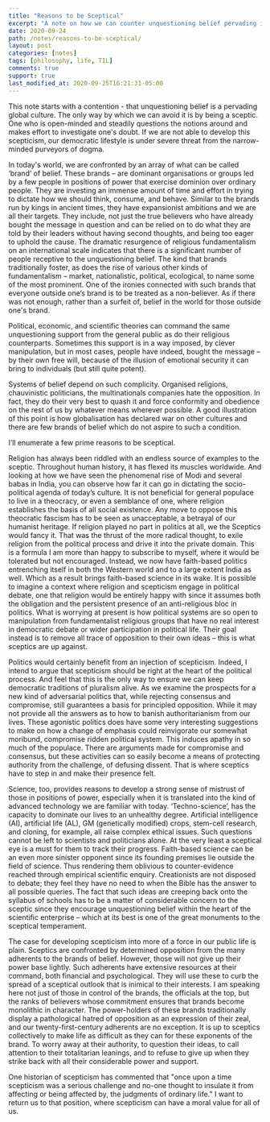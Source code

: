 ```yaml
---
title: "Reasons to be Sceptical"
excerpt: "A note on how we can counter unquestioning belief pervading in global culture"
date: 2020-09-24
path: /notes/reasons-to-be-sceptical/
layout: post
categories: [notes]
tags: [philosophy, life, TIL]
comments: true
support: true
last_modified_at: 2020-09-25T16:21:31-05:00
---
```




This note starts with a contention - that unquestioning belief is a pervading global culture. The only way by which we can avoid it is by being a sceptic. One who is open-minded and steadily questions the notions around and makes effort to investigate one's doubt. If we are not able to develop this scepticism, our democratic lifestyle is under severe threat from the narrow-minded purveyors of dogma.

In today's world, we are confronted by an array of what can be called ‘brand’ of belief. These brands – are dominant organisations or groups led by a few people in positions of power that exercise dominion over ordinary people. They are investing an immense amount of time and effort in trying to dictate how we should think, consume, and behave. Similar to the brands run by kings in ancient times, they have expansionist ambitions and we are all their targets. They include, not just the true believers who have already bought the message in question and can be relied on to do what they are told by their leaders without having second thoughts, and being too eager to uphold the cause. The dramatic resurgence of religious fundamentalism on an international scale indicates that there is a significant number of people receptive to the unquestioning belief. The kind that brands traditionally foster, as does the rise of various other kinds of fundamentalism – market, nationalistic, political, ecological, to name some of the most prominent. One of the ironies connected with such brands that everyone outside one’s brand is to be treated as a non-believer. As if there was not enough, rather than a surfeit of, belief in the world for those outside one's brand.

Political, economic, and scientific theories can command the same unquestioning support from the general public as do their religious counterparts. Sometimes this support is in a way imposed, by clever manipulation, but in most cases, people have indeed, bought the message – by their own free will, because of the illusion of emotional security it can bring to individuals (but still quite potent).

Systems of belief depend on such complicity. Organised religions, chauvinistic politicians, the multinationals companies hate the opposition. In fact, they do their very best to quash it and force conformity and obedience on the rest of us by whatever means wherever possible. A good illustration of this point is how globalisation has declared war on other cultures and there are few brands of belief which do not aspire to such a condition.

I’ll enumerate a few prime reasons to be sceptical.

Religion has always been riddled with an endless source of examples to the sceptic. Throughout human history, it has flexed its muscles worldwide. And looking at how we have seen the phenomenal rise of Modi and several babas in India, you can observe how far it can go in dictating the socio-political agenda of today’s culture. It is not beneficial for general populace to live in a theocracy, or even a semblance of one, where religion establishes the basis of all social existence. Any move to oppose this theocratic fascism has to be seen as unacceptable, a betrayal of our humanist heritage. If religion played no part in politics at all, we the Sceptics would fancy it. That was the thrust of the more radical thought, to exile religion from the political process and drive it into the private domain. This is a formula I am more than happy to subscribe to myself, where it would be tolerated but not encouraged. Instead, we now have faith-based politics entrenching itself in both the Western world and to a large extent India as well. Which as a result brings faith-based science in its wake. It is possible to imagine a context where religion and scepticism engage in political debate, one that religion would be entirely happy with since it assumes both the obligation and the persistent presence of an anti-religious bloc in politics. What is worrying at present is how political systems are so open to manipulation from fundamentalist religious groups that have no real interest in democratic debate or wider participation in political life. Their goal instead is to remove all trace of opposition to their own ideas – this is what sceptics are up against.

Politics would certainly benefit from an injection of scepticism. Indeed, I intend to argue that scepticism should be right at the heart of the political process. And feel that this is the only way to ensure we can keep democratic traditions of pluralism alive. As we examine the prospects for a new kind of adversarial politics that, while rejecting consensus and compromise, still guarantees a basis for principled opposition. While it may not provide all the answers as to how to banish authoritarianism from our lives. These agonistic politics does have some very interesting suggestions to make on how a change of emphasis could reinvigorate our somewhat moribund, compromise ridden political system. This induces apathy in so much of the populace. There are arguments made for compromise and consensus, but these activities can so easily become a means of protecting authority from the challenge, of defusing dissent. That is where sceptics have to step in and make their presence felt.

Science, too, provides reasons to develop a strong sense of mistrust of those in positions of power, especially when it is translated into the kind of advanced technology we are familiar with today. ‘Techno-science’, has the capacity to dominate our lives to an unhealthy degree. Artificial intelligence (AI), artificial life (AL), GM (genetically modified) crops, stem-cell research, and cloning, for example, all raise complex ethical issues. Such questions cannot be left to scientists and politicians alone. At the very least a sceptical eye is a must for them to track their progress. Faith-based science can be an even more sinister opponent since its founding premises lie outside the field of science. Thus rendering them oblivious to counter-evidence reached through empirical scientific enquiry. Creationists are not disposed to debate; they feel they have no need to when the Bible has the answer to all possible queries. The fact that such ideas are creeping back onto the syllabus of schools has to be a matter of considerable concern to the sceptic since they encourage unquestioning belief within the heart of the scientific enterprise – which at its best is one of the great monuments to the sceptical temperament.

The case for developing scepticism into more of a force in our public life is plain. Sceptics are confronted by determined opposition from the many adherents to the brands of belief. However, those will not give up their power base lightly. Such adherents have extensive resources at their command, both financial and psychological. They will use these to curb the spread of a sceptical outlook that is inimical to their interests. I am speaking here not just of those in control of the brands, the officials at the top, but the ranks of believers whose commitment ensures that brands become monolithic in character. The power-holders of these brands traditionally display a pathological hatred of opposition as an expression of their zeal, and our twenty-first-century adherents are no exception. It is up to sceptics collectively to make life as difficult as they can for these exponents of the brand. To worry away at their authority, to question their ideas, to call attention to their totalitarian leanings, and to refuse to give up when they strike back with all their considerable power and support.

One historian of scepticism has commented that "once upon a time scepticism was a serious challenge and no-one thought to insulate it from affecting or being affected by, the judgments of ordinary life." I want to return us to that position, where scepticism can have a moral value for all of us.
